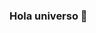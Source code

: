 ### Hola universo 👋

<!--
**Me presento me llama Danna Pineda soy  estudiante de desarrollo bwe y seguridad informatica ** 

mis istereses son:

- estudiar idiomas...
- 🌱 me gusta la fauna y la flora ...
- me gusta la tecnologia ...
- 🤔 I’m looking for help with ...
- 💬 Ask me about ...
- 📫 How to reach me: ...
- 😄 Pronouns: ...
- ⚡ Fun fact: ...
-->
